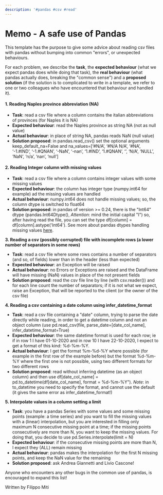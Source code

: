 ```yaml
---
description: '#pandas #csv #read'
---
```


# Memo - A safe use of Pandas

This template has the purpose to give some advice about reading csv files with pandas without bumping into common "errors", or unexpected behaviours. 

For each problem, we describe the **task**, the **expected behaviour** \(what we expect pandas does while doing that task\), the **real behaviour** \(what pandas actually does, breaking the "common sense"\) and a **proposed solution** \(if the solution is to complicated to write in a template, we refer to one or two colleagues who have encountered that behaviour and handled it\).

#### 1. Reading Naples province abbreviation \(NA\)

* **Task**: read a csv file where a column contains the italian abbreviations of provinces \(for Naples it is NA\)
* **Expected behaviour**: read the Naples province as string NA \(not as null value\)
* **Actual behaviour**: in place of string NA, pandas reads NaN \(null value\)
* **Solution proposed**: in pandas.read\_csv\(\) set the optional arguments keep\_default\_na=False and na\_values=\[‘\#N/A’, ‘\#N/A N/A’, ‘\#NA’, ‘-1.\#IND’, ‘-1.\#QNAN’, ‘-NaN’, ‘-nan’, ‘1.\#IND’, ‘1.\#QNAN’, ‘’, ‘N/A’, ‘NULL’, ‘NaN’, ‘n/a’, ‘nan’, ‘null’\]

#### 2. Reading Integer column with missing values

* **Task**: read a csv file where a column contains integer values with some missing values
* **Expected behaviour**: the column has integer type \(numpy.int64 for example\) ad the missing values are handled
* **Actual behaviour**: numpy.int64 does not handle missing values; so, the column dtype is switched to float64
* **Solution proposed**: in pandas of version &gt;= 0.24, there is the "Int64" dtype \(pandas.Int64Dtype\(\), _Attention_: mind the initial capital "I"\) so, after having read the file, you can set the type df\[column\] = df\[column\].astype\('Int64'\). See more about pandas dtypes handling missing values [here](https://pandas.pydata.org/pandas-docs/stable/user_guide/gotchas.html#support-for-integer-na).

**3. Reading a csv \(possibly corrupted\) file with incomplete rows \(a lower number of separators in some rows\)**

* **Task**: read a csv file where some rows contains a number of separators \(and so, of fields\) lower than in the header \(less than expected\)
* **Expected behaviour**: an Exception will be raised
* **Actual behaviour**: no Errors or Exceptions are raised and the DataFrame will have missing \(NaN\) values in place of the not present fields
* **Solution proposed**: read the csv file line by line \(with csv.reader\(\)\) and for each line count the number of separators; if it is not what we expect, raise an Exception, that will be reported to the client \(or the owner of the csv file\)

**4. Reading a csv containing a date column using infer\_datetime\_format**

* **Task**: read a csv file containing a "date" column, trying to parse the date directly while reading, in order to get a datetime column and not an object column \(use pd.read\_csv\(file, parse\_date=\[date\_col\_name\], infer\_datetime\_format=True\)
* **Expected behaviour**: the same datetime format is used for each row; ie if in row 1 I have 01-10-2020 and in row 10 I have 22-10-2020, I expect to get a format of this kind: %d-%m-%Y. 
* **Actual behaviour**: I get the format %m-%d-%Y where possible \(for example in the first row of the example before\) but the format %d-%m-%Y where the first one is not possible, using two different formats for two different rows
* **Solution proposed**: read without inferring datetime \(as an object column\) and then use df\[date\_col\_name\] = pd.to\_datetime\(df\[date\_col\_name\], format = %d-%m-%Y"\). _Note_: in to\_datetime you need to specify the format, and cannot use the default \(it gives the same error as infer\_datetime\_format!\)

**5. Interpolate values in a column setting a limit**

* **Task**: you have a pandas Series with some values and some missing points \(example: a time series\) and you want to fill the missing values with a \(linear\) interpolation, but you are interested in filling only maximum N consecutive missing point at a time; if the missing points consecutively are more than N, you want to keep the missing values. For doing that, you decide to use pd.Series.interpolate\(limit = N\)
* **Expected behaviour**: if the consecutive missing points are more than N, I expect they \(ALL\) remain missing
* **Actual behaviour**: pandas makes the interpolation for the first N missing points, and keep the NaN value for the remaining
* **Solution proposed**: ask Andrea Giannetti and Livio Cascone!

Anyone who encounters any other bugs in the common use of pandas, is encouraged to expand this list!



Written by Filippo Miti

